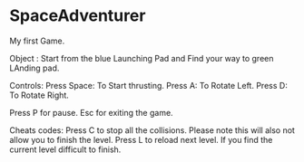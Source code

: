 # SpaceAdventurer
My first Game.

Object : Start from the blue Launching Pad and Find your way to green LAnding pad.

Controls: 
Press Space: To Start thrusting.
Press A: To Rotate Left.
Press D: To Rotate Right.

Press P for pause.
Esc for exiting the game.

Cheats codes:
Press C to stop all the collisions. Please note this will also not allow you to finish the level.
Press L to reload next level. If you find the current level difficult to finish.
